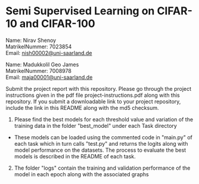 # Semi Supervised Learning on CIFAR-10 and CIFAR-100
Name: Nirav Shenoy <br>
MatrikelNummer: 7023854 <br>
Email: nish00002@uni-saarland.de <br>
  
Name: Madukkolil Geo James <br>
MatrikelNummer: 7008978 <br>
Email: maja00001@uni-saarland.de <br>

Submit the project report with this repository.
Please go through the project instructions given in the pdf file
project-instructions.pdf along with this repository. If you submit a 
downloadable link to your project repository, include the link in this
README along with the md5 checksum.

1. Please find the best models for each threshold value and variation of the training data in the folder "best_model" under each Task directory
  - These models can be loaded using the commented code in "main.py" of each task which in turn calls "test.py" and returns the logits along with model performance on the datasets. The process to evaluate the best models is described in the README of each task. 
2. The folder "logs" contain the training and validation performance of the model in each epoch along with the associated graphs

